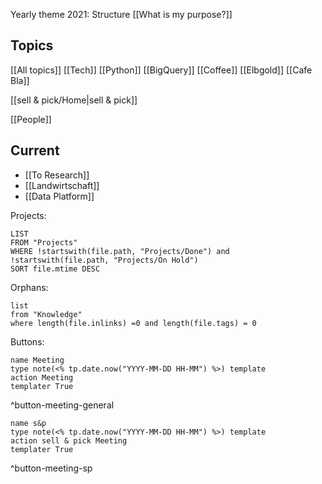 Yearly theme 2021: Structure
[[What is my purpose?]]

## Topics
[[All topics]]
[[Tech]] [[Python]] [[BigQuery]]
[[Coffee]] [[Elbgold]] [[Cafe Bla]]

[[sell & pick/Home|sell & pick]]


[[People]]

## Current
- [[To Research]]
- [[Landwirtschaft]]
- [[Data Platform]]

Projects:
```dataview
LIST
FROM "Projects"
WHERE !startswith(file.path, "Projects/Done") and !startswith(file.path, "Projects/On Hold")
SORT file.mtime DESC
```

Orphans:
```dataview
list
from "Knowledge"
where length(file.inlinks) =0 and length(file.tags) = 0
```



Buttons:
```button
name Meeting
type note(<% tp.date.now("YYYY-MM-DD HH-MM") %>) template
action Meeting
templater True
```
^button-meeting-general

```button
name s&p
type note(<% tp.date.now("YYYY-MM-DD HH-MM") %>) template
action sell & pick Meeting
templater True
```
^button-meeting-sp
